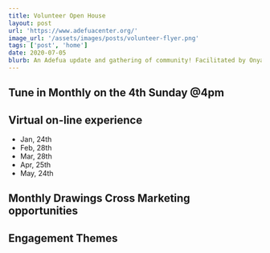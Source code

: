```yaml
---
title: Volunteer Open House
layout: post
url: 'https://www.adefuacenter.org/'
image_url: '/assets/images/posts/volunteer-flyer.png'
tags: ['post', 'home']
date: 2020-07-05
blurb: An Adefua update and gathering of community! Facilitated by Onya Robertson, Volunteer Coordinator
---
```


## Tune in Monthly on the 4th Sunday @4pm

## Virtual on-line experience

- Jan, 24th
- Feb, 28th
- Mar, 28th
- Apr, 25th
- May, 24th

## Monthly Drawings Cross Marketing opportunities

## Engagement Themes
